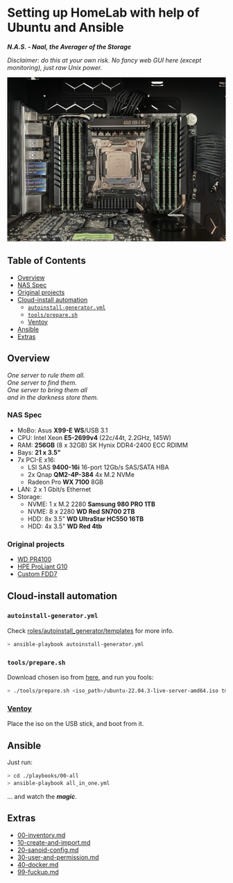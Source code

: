 # Setting up HomeLab with help of Ubuntu and Ansible

___N.A.S. - Naal, the Averager of the Storage___

_Disclaimer: do this at your own risk. No fancy web GUI here (except monitoring), just raw Unix power._

[![NAS](./img/nas.jpeg)](./img/nas.jpeg)

## Table of Contents

* [Overview](#overview)
* [NAS Spec](#nas-spec)
* [Original projects](#original-projects)
* [Cloud-install automation](#cloud-install-automation)
  * [`autoinstall-generator.yml`](#autoinstall-generatoryml)
  * [`tools/prepare.sh`](#toolspreparesh)
  * [Ventoy](#ventoy)
* [Ansible](#ansible)
* [Extras](#extras)

## Overview

_One server to rule them all._<br>
_One server to find them._<br>
_One server to bring them all_<br>
_and in the darkness store them._

### NAS Spec

* MoBo: Asus __X99-E WS__/USB 3.1
* CPU: Intel Xeon __E5-2699v4__ (22c/44t, 2.2GHz, 145W)
* RAM: __256GB__ (8 x 32GB) SK Hynix DDR4-2400 ECC RDIMM
* Bays: __21 x 3.5"__
* 7x PCI-E x16:
  * LSI SAS __9400-16i__ 16-port 12Gb/s SAS/SATA HBA
  * 2x Qnap __QM2-4P-384__ 4x M.2 NVMe
  * Radeon Pro __WX 7100__ 8GB
* LAN: 2 x 1 Gbit/s Ethernet
* Storage:
  * NVME: 1 x M.2 2280 __Samsung 980 PRO 1TB__
  * NVME: 8 x 2280 __WD Red SN700 2TB__
  * HDD: 8x 3.5" __WD UltraStar HC550 16TB__
  * HDD: 4x 3.5" __WD Red 4tb__

### Original projects

* [WD PR4100](https://github.com/aamkye/ubuntu_on_WD_PRx100)
* [HPE ProLiant G10](https://github.com/aamkye/ubuntu_on_HPE_ProLiant_MS_GEN10)
* [Custom FDD7](https://github.com/aamkye/ubuntu_on_fdd7)

## Cloud-install automation

### `autoinstall-generator.yml`

Check [roles/autoinstall_generator/templates](roles/autoinstall_generator/templates) for more info.

```bash
> ansible-playbook autoinstall-generator.yml
```

### `tools/prepare.sh`

Download chosen iso from [here](https://ubuntu.com/download/server), and run you fools:

```bash
> ./tools/prepare.sh <iso_path>/ubuntu-22.04.3-live-server-amd64.iso tmp/user-data-<generated>
```

### [Ventoy](https://www.github.com/ventoy/Ventoy)

Place the iso on the USB stick, and boot from it.

## Ansible

Just run:

```bash
> cd ./playbooks/00-all
> ansible-playbook all_in_one.yml
```

... and watch the ___magic___.

<!-- TODO fixme-->
## Extras

* [00-inventory.md](readme/zfs/00-inventory.md)
* [10-create-and-import.md](readme/zfs/10-create-and-import.md)
* [20-sanoid-config.md](readme/zfs/20-sanoid-config.md)
* [30-user-and-permission.md](readme/zfs/30-user-and-permission.md)
* [40-docker.md](readme/zfs/40-docker.md)
* [99-fuckup.md](readme/zfs/99-fuckup.md)

